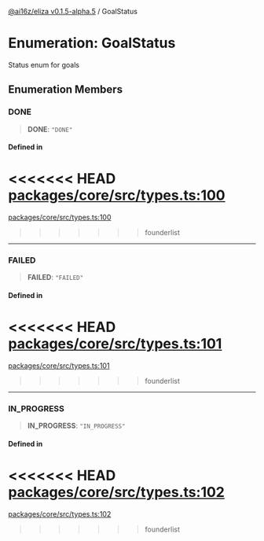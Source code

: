 [@ai16z/eliza v0.1.5-alpha.5](../index.md) / GoalStatus

# Enumeration: GoalStatus

Status enum for goals

## Enumeration Members

### DONE

> **DONE**: `"DONE"`

#### Defined in

<<<<<<< HEAD
[packages/core/src/types.ts:100](https://github.com/ai16z/eliza/blob/main/packages/core/src/types.ts#L100)
=======
[packages/core/src/types.ts:100](https://github.com/konstantine25b/eliza/blob/main/packages/core/src/types.ts#L100)
>>>>>>> founderlist

***

### FAILED

> **FAILED**: `"FAILED"`

#### Defined in

<<<<<<< HEAD
[packages/core/src/types.ts:101](https://github.com/ai16z/eliza/blob/main/packages/core/src/types.ts#L101)
=======
[packages/core/src/types.ts:101](https://github.com/konstantine25b/eliza/blob/main/packages/core/src/types.ts#L101)
>>>>>>> founderlist

***

### IN\_PROGRESS

> **IN\_PROGRESS**: `"IN_PROGRESS"`

#### Defined in

<<<<<<< HEAD
[packages/core/src/types.ts:102](https://github.com/ai16z/eliza/blob/main/packages/core/src/types.ts#L102)
=======
[packages/core/src/types.ts:102](https://github.com/konstantine25b/eliza/blob/main/packages/core/src/types.ts#L102)
>>>>>>> founderlist
